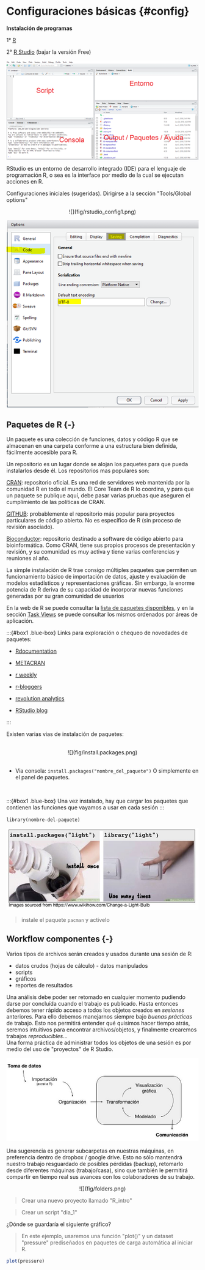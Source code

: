 # Configuraciones básicas {#config}

<b>Instalación de programas</b>

1° [R](https://cran.r-project.org/) 

2° [R Studio](https://www.rstudio.com/products/rstudio/download/) (bajar la versión Free)

<img src="fig/rstudio.png" width="678" style="display: block; margin: auto;" />

RStudio es un entorno de desarrollo integrado (IDE) para el lenguaje de programación R, o sea es la interface por medio de la cual se ejecutan acciones en R. 

Configuraciones iniciales (sugeridas). Dirigirse a la sección "Tools/Global options"

<center>
![](fig/rstudio_config1.png)

![](fig/rstudio_config2.png)
</center>


## Paquetes de R {-}

Un paquete es una colección de funciones, datos y código R que se almacenan en una carpeta conforme a una estructura bien definida, fácilmente accesible para R. 

Un repositorio es un lugar donde se alojan los paquetes para que pueda instalarlos desde él. Los repositorios mas populares son: 

[CRAN](https://cran.r-project.org/): repositorio oficial. Es una red de servidores web mantenida por la comunidad R en todo el mundo. El Core Team de R lo coordina, y para que un paquete se publique aquí, debe pasar varias pruebas que aseguren el cumplimiento de las políticas de CRAN.

[GITHUB](https://github.com/): probablemente el repositorio más popular para proyectos particulares de código abierto. No es específico de R (sin proceso de revisión asociado).

[Bioconductor](https://www.bioconductor.org/): repositorio destinado a software de código abierto para bioinformática. Como CRAN, tiene sus propios procesos de presentación y revisión, y su comunidad es muy activa y tiene varias conferencias y reuniones al año.

La simple instalación de R trae consigo múltiples paquetes que permiten un funcionamiento básico de importación de datos, ajuste y evaluación de modelos estadísticos y representaciones gráficas. Sin embargo, la enorme potencia de R deriva de su capacidad de incorporar nuevas funciones generadas por su gran comunidad de usuarios 

En la web de R se puede consultar la [lista de paquetes disponibles](https://cran.r-project.org/web/packages/available_packages_by_date.html), y en la sección [Task Views](https://cran.r-project.org/web/views/) se puede consultar los mismos ordenados por áreas de aplicación. 

:::{#box1 .blue-box}
Links para exploración o chequeo de novedades de paquetes:

- [Rdocumentation](https://www.rdocumentation.org)  

- [METACRAN](https://www.r-pkg.org/) 

- [r weekly](https://rweekly.org/)

- [r-bloggers](https://www.r-bloggers.com/)

- [revolution analytics](https://blog.revolutionanalytics.com/)

- [RStudio blog](https://blog.rstudio.com/categories/packages)

:::

Existen varias vias de instalación de paquetes:

</br>

<center>
![](fig/install.packages.png) 
</center>

</br>

- Via consola: `install.packages("nombre_del_paquete")` O simplemente en el panel de paquetes.  

</br>

:::{#box1 .blue-box}
Una vez instalado, hay que cargar los paquetes que contienen las funciones que vayamos a usar en cada sesión
:::

`library(nombre-del-paquete)`

![](fig/bulb.jpeg)


> instale el paquete `pacman` y activelo

## Workflow componentes {-}

Varios tipos de archivos serán creados y usados durante una sesión de R: 

* datos crudos (hojas de cálculo) - datos manipulados
* scripts
* gráficos
* reportes de resultados

Una análisis debe poder ser retomado en cualquier momento pudiendo darse por concluída cuando el trabajo es publicado. Hasta entonces debemos tener rápido acceso a todos los objetos creados en *sesiones* anteriores. Para ello debemos manejarnos siempre bajo *buenas prácticas* de trabajo. Esto nos permitirá entender qué quisimos hacer tiempo atrás, seremos intuitivos para encontrar archivos/objetos, y finalmente crearemos trabajos *reproducibles*...   
Una forma práctica de administrar todos los objetos de una sesión es por medio del uso de "proyectos" de R Studio. 

![](fig/workflow.jpg) 

Una sugerencia es generar subcarpetas en nuestras máquinas, en preferencia dentro de dropbox / google drive. Esto no sólo mantendrá nuestro trabajo resguardado de posibles pérdidas (backup), retomarlo desde diferentes máquinas (trabajo/casa), sino que también le permitirá compartir en tiempo real sus avances con los colaboradores de su trabajo.

<center>
![](fig/folders.png) 
</center>

> Crear una nuevo proyecto llamado "R_intro"

> Crear un script "dia_1"

¿Dónde se guardaría el siguiente gráfico?

> En este ejemplo, usaremos una función "plot()" y un dataset "pressure" prediseñados en paquetes de carga automática al iniciar R. 


```r
plot(pressure)
```


